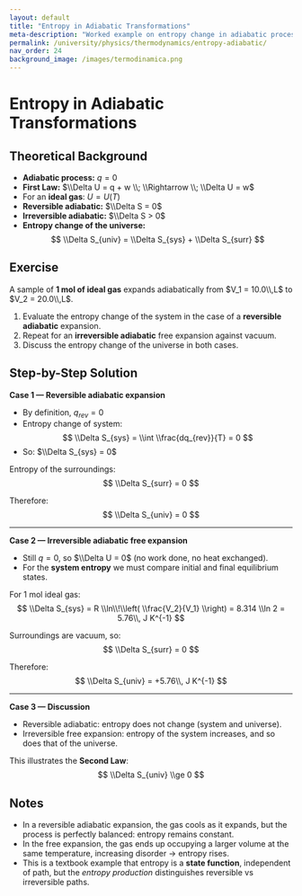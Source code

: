 ```yaml
---
layout: default
title: "Entropy in Adiabatic Transformations"
meta-description: "Worked example on entropy change in adiabatic processes, with theoretical recalls and full step-by-step solution."
permalink: /university/physics/thermodynamics/entropy-adiabatic/
nav_order: 24
background_image: /images/termodinamica.png
---
```


# Entropy in Adiabatic Transformations

<div class="content-box">

## Theoretical Background

- **Adiabatic process:** $q = 0$  
- **First Law:** $\\Delta U = q + w \\; \\Rightarrow \\; \\Delta U = w$  
- For an **ideal gas**: $U = U(T)$  
- **Reversible adiabatic:** $\\Delta S = 0$  
- **Irreversible adiabatic:** $\\Delta S > 0$  
- **Entropy change of the universe:**  
  $$
  \\Delta S_{univ} = \\Delta S_{sys} + \\Delta S_{surr}
  $$

</div>

<div class="content-box">

## Exercise

A sample of **1 mol of ideal gas** expands adiabatically from $V_1 = 10.0\\,L$ to $V_2 = 20.0\\,L$.  

1. Evaluate the entropy change of the system in the case of a **reversible adiabatic** expansion.  
2. Repeat for an **irreversible adiabatic** free expansion against vacuum.  
3. Discuss the entropy change of the universe in both cases.

</div>

<div class="content-box">

## Step-by-Step Solution

**Case 1 — Reversible adiabatic expansion**  
- By definition, $q_{rev} = 0$  
- Entropy change of system:
  $$
  \\Delta S_{sys} = \\int \\frac{dq_{rev}}{T} = 0
  $$
- So: $\\Delta S_{sys} = 0$  

Entropy of the surroundings:  
$$
\\Delta S_{surr} = 0
$$

Therefore:  
$$
\\Delta S_{univ} = 0
$$

---

**Case 2 — Irreversible adiabatic free expansion**  
- Still $q = 0$, so $\\Delta U = 0$ (no work done, no heat exchanged).  
- For the **system entropy** we must compare initial and final equilibrium states.  

For 1 mol ideal gas:
$$
\\Delta S_{sys} = R \\ln\\!\\left( \\frac{V_2}{V_1} \\right) = 8.314 \\ln 2 = 5.76\\, J K^{-1}
$$

Surroundings are vacuum, so:
$$
\\Delta S_{surr} = 0
$$

Therefore:  
$$
\\Delta S_{univ} = +5.76\\, J K^{-1}
$$

---

**Case 3 — Discussion**  
- Reversible adiabatic: entropy does not change (system and universe).  
- Irreversible free expansion: entropy of the system increases, and so does that of the universe.  

This illustrates the **Second Law**:  
$$
\\Delta S_{univ} \\ge 0
$$

</div>

<div class="content-box">

## Notes

- In a reversible adiabatic expansion, the gas cools as it expands, but the process is perfectly balanced: entropy remains constant.  
- In the free expansion, the gas ends up occupying a larger volume at the same temperature, increasing disorder → entropy rises.  
- This is a textbook example that entropy is a **state function**, independent of path, but the *entropy production* distinguishes reversible vs irreversible paths.

</div>
